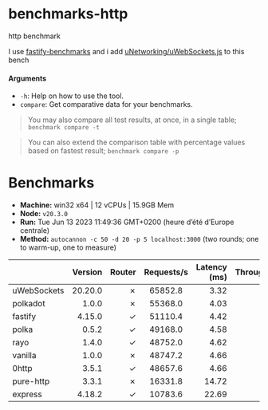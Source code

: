 # benchmarks-http

http benchmark

I use [fastify-benchmarks](https://github.com/fastify/benchmarks) and i add [uNetworking/uWebSockets.js](https://github.com/uNetworking/uWebSockets.js) to this bench

#### Arguments

* `-h`: Help on how to use the tool.
* `compare`: Get comparative data for your benchmarks.

> You may also compare all test results, at once, in a single table; `benchmark compare -t`

> You can also extend the comparison table with percentage values based on fastest result; `benchmark compare -p`
# Benchmarks

* __Machine:__ win32 x64 | 12 vCPUs | 15.9GB Mem
* __Node:__ `v20.3.0`
* __Run:__ Tue Jun 13 2023 11:49:36 GMT+0200 (heure d’été d’Europe centrale)
* __Method:__ `autocannon -c 50 -d 20 -p 5 localhost:3000` (two rounds; one to warm-up, one to measure)

|             | Version | Router | Requests/s | Latency (ms) | Throughput/Mb |
| :--         | --:     | --:    | :-:        | --:          | --:           |
| uWebSockets | 20.20.0 | ✗      | 65852.8    | 3.32         | 9.86          |
| polkadot    | 1.0.0   | ✗      | 55368.0    | 4.03         | 9.87          |
| fastify     | 4.15.0  | ✓      | 51110.4    | 4.42         | 9.16          |
| polka       | 0.5.2   | ✓      | 49168.0    | 4.58         | 8.77          |
| rayo        | 1.4.0   | ✓      | 48752.0    | 4.62         | 8.69          |
| vanilla     | 1.0.0   | ✗      | 48747.2    | 4.66         | 8.88          |
| 0http       | 3.5.1   | ✓      | 48657.6    | 4.66         | 8.68          |
| pure-http   | 3.3.1   | ✗      | 16331.8    | 14.72        | 3.57          |
| express     | 4.18.2  | ✓      | 10783.6    | 22.69        | 1.92          |
